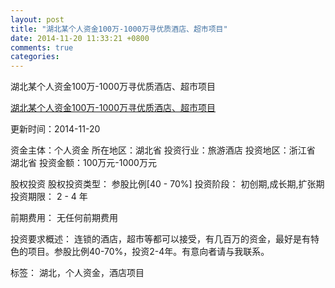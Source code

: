 ```yaml
---
layout: post
title: "湖北某个人资金100万-1000万寻优质酒店、超市项目"
date: 2014-11-20 11:33:21 +0800
comments: true
categories: 
---
```

湖北某个人资金100万-1000万寻优质酒店、超市项目

[湖北某个人资金100万-1000万寻优质酒店、超市项目](http://zijin.trjcn.com/detail_246511.html)

更新时间：2014-11-20

资金主体：个人资金
所在地区：湖北省
投资行业：旅游酒店
投资地区：浙江省 湖北省
投资金额：100万元-1000万元

股权投资
股权投资类型：
                            参股比例[40 - 70%] 
                                                                                投资阶段：
                            初创期,成长期,扩张期 
                                                                                                                                        投资期限：
                            2 - 4 年

前期费用：
无任何前期费用

投资要求概述：
连锁的酒店，超市等都可以接受，有几百万的资金，最好是有特色的项目。参股比例40-70%，投资2-4年。有意向者请与我联系。

标签：
湖北，个人资金，酒店项目

